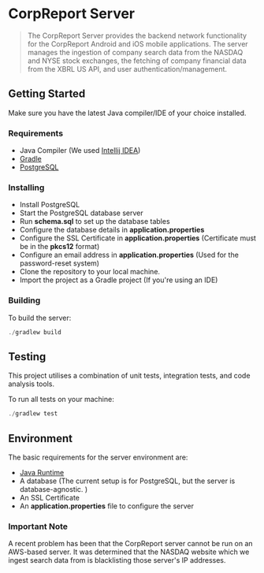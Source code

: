 # CorpReport Server

> The CorpReport Server provides the backend network functionality for the CorpReport Android and iOS mobile applications.
> The server manages the ingestion of company search data from the NASDAQ and NYSE stock exchanges, the fetching of company financial data from the XBRL US API, and user authentication/management.

## Getting Started

Make sure you have the latest Java compiler/IDE of your choice installed. 

### Requirements

- Java Compiler (We used [Intellij IDEA](https://www.jetbrains.com/idea/))
- [Gradle](https://gradle.org/)
- [PostgreSQL](https://www.postgresql.org/)

### Installing

- Install PostgreSQL
- Start the PostgreSQL database server
- Run __schema.sql__ to set up the database tables
- Configure the database details in __application.properties__
- Configure the SSL Certificate in __application.properties__ (Certificate must be in the __pkcs12__ format)
- Configure an email address in __application.properties__ (Used for the password-reset system)
- Clone the repository to your local machine.
- Import the project as a Gradle project (If you're using an IDE)

### Building

To build the server:

```java
./gradlew build
```

## Testing

This project utilises a combination of unit tests, integration tests, and code analysis tools.

To run all tests on your machine:

```java
./gradlew test
```

## Environment

The basic requirements for the server environment are:

- [Java Runtime](https://www.oracle.com/technetwork/java/javase/downloads/index.html) 
- A database (The current setup is for PostgreSQL, but the server is database-agnostic. )
- An SSL Certificate
- An __application.properties__ file to configure the server

### Important Note
A recent problem has been that the CorpReport server cannot be run on an AWS-based server.
It was determined that the NASDAQ website which we ingest search data from is blacklisting those server's IP addresses.
